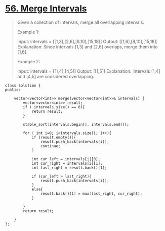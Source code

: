 # [56. Merge Intervals](https://leetcode.com/problems/merge-intervals/)

>Given a collection of intervals, merge all overlapping intervals.
>
>Example 1:
>
>Input: intervals = [[1,3],[2,6],[8,10],[15,18]]
>Output: [[1,6],[8,10],[15,18]]
>Explanation: Since intervals [1,3] and [2,6] overlaps, merge them into [1,6].
>
>Example 2:
>
>Input: intervals = [[1,4],[4,5]]
>Output: [[1,5]]
>Explanation: Intervals [1,4] and [4,5] are considered overlapping.

```
class Solution {
public:
    
    vector<vector<int>> merge(vector<vector<int>>& intervals) {
        vector<vector<int>> result;
        if ( intervals.size() == 0){
            return result;
        }
        
        stable_sort(intervals.begin(), intervals.end());
        
        for ( int i=0; i<intervals.size(); i++){
            if (result.empty()){
                result.push_back(intervals[i]);
                continue;
            }
            
            int cur_left = intervals[i][0];
            int cur_right = intervals[i][1];
            int last_right = result.back()[1];
            
            if (cur_left > last_right){
                result.push_back(intervals[i]);
            }
            else{
                result.back()[1] = max(last_right, cur_right);
            }
            
        }
        return result;
        
    }
};
```
